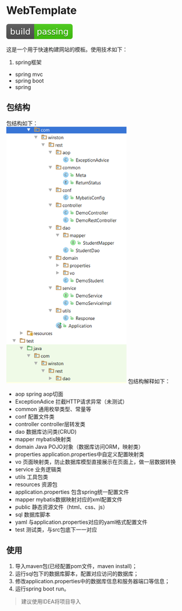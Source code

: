 # WebTemplate
![](/image/build-passing-brightgreen.svg)

这是一个用于快速构建网站的模板。使用技术如下：
1. spring框架
- spring mvc
- spring boot
- spring

## 包结构
包结构如下：<br>
![](/image/resttemplate-package.PNG)
包结构解释如下：
- aop spring aop切面
- ExceptionAdice 拦截HTTP请求异常（未测试）
- common 通用枚举类型、常量等
- conf 配置文件类
- controller controller层转发类
- dao 数据库访问类(CRUD)
- mapper mybatis映射类
- domain Java POJO对象（数据库访问ORM，映射类）
- properties application.properties中自定义配置映射类
- vo 页面映射类，防止数据库模型直接展示在页面上，做一层数据转换
- service 业务逻辑类
- utils 工具包类
- resources 资源包
- application.properties 包含spring统一配置文件
- mapper mybatis数据映射对应的xml配置文件
- public 静态资源文件（html、css、js）
- sql 数据库脚本
- yaml 与application.properties对应的yaml格式配置文件
- test 测试类，与src包底下一一对应

## 使用
1. 导入maven包(已经配置pom文件，maven install)；
1. 运行sql包下的数据库脚本，配置对应访问的数据库；
2. 修改application.properties中的数据库信息和服务器端口等信息；
3. 运行spring boot run。

> 建议使用IDEA将项目导入